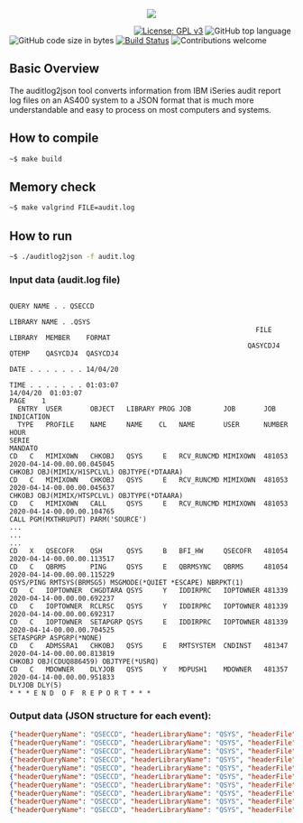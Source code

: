 <p align="center"><img src="https://github.com/JavierDominguezGomez/AS400_auditlog2json/blob/master/img/AS400_auditlog2json_logo.png"></p>

&nbsp;&nbsp;&nbsp;&nbsp;&nbsp;&nbsp;&nbsp;&nbsp;&nbsp;&nbsp;&nbsp;&nbsp;&nbsp;&nbsp;&nbsp;&nbsp;&nbsp;&nbsp;&nbsp;&nbsp;&nbsp;&nbsp;&nbsp;&nbsp;&nbsp;&nbsp;&nbsp;&nbsp;&nbsp;&nbsp;&nbsp;&nbsp;&nbsp;&nbsp;&nbsp;&nbsp;&nbsp;&nbsp;&nbsp;&nbsp;&nbsp;&nbsp;&nbsp;&nbsp;&nbsp;&nbsp;&nbsp;&nbsp;&nbsp;&nbsp;&nbsp;&nbsp;&nbsp;&nbsp;&nbsp;
[![License: GPL v3](https://img.shields.io/badge/License-GPLv3-brightgreen.svg)](https://www.gnu.org/licenses/gpl-3.0)
![GitHub top language](https://img.shields.io/github/languages/top/JavierDominguezGomez/AS400_auditlog2json)
![GitHub code size in bytes](https://img.shields.io/github/languages/code-size/JavierDominguezGomez/AS400_auditlog2json)
[![Build Status](https://travis-ci.org/JavierDominguezGomez/AS400_auditlog2json.svg?branch=master)](https://travis-ci.org/JavierDominguezGomez/AS400_auditlog2json)
![Contributions welcome](https://img.shields.io/badge/contributions-welcome-yellow.svg)

## Basic Overview

The auditlog2json tool converts information from IBM iSeries audit report log files on an AS400 system to a JSON format that is much more understandable and easy to process on most computers and systems.

## How to compile

```bash
~$ make build
```

## Memory check

```bash
~$ make valgrind FILE=audit.log
```

## How to run

```bash
~$ ./auditlog2json -f audit.log
```

### Input data (audit.log file)

```
                                                                           QUERY NAME . . QSECCD
                                                                            LIBRARY NAME . .QSYS
                                                             FILE      LIBRARY  MEMBER    FORMAT
                                                           QASYCDJ4  QTEMP    QASYCDJ4  QASYCDJ4
                                                                     DATE . . . . . . . 14/04/20
                                                                     TIME . . . . . . . 01:03:07
14/04/20  01:03:07                                                                     PAGE    1
  ENTRY  USER       OBJECT   LIBRARY PROG JOB        JOB       JOB    INDICATION
  TYPE   PROFILE    NAME     NAME    CL   NAME       USER      NUMBER HOUR
SERIE
MANDATO
CD   C   MIMIXOWN   CHKOBJ   QSYS     E   RCV_RUNCMD MIMIXOWN  481053 2020-04-14-00.00.00.045045
CHKOBJ OBJ(MIMIX/H1SPCLVL) OBJTYPE(*DTAARA)
CD   C   MIMIXOWN   CHKOBJ   QSYS     E   RCV_RUNCMD MIMIXOWN  481053 2020-04-14-00.00.00.045637
CHKOBJ OBJ(MIMIX/HTSPCLVL) OBJTYPE(*DTAARA)
CD   C   MIMIXOWN   CALL     QSYS     E   RCV_RUNCMD MIMIXOWN  481053 2020-04-14-00.00.00.104765
CALL PGM(MXTHRUPUT) PARM('SOURCE')
...
...
...
CD   X   QSECOFR    QSH      QSYS     B   BFI_HW     QSECOFR   481054 2020-04-14-00.00.00.113517
CD   C   QBRMS      PING     QSYS     E   QBRMSYNC   QBRMS     481054 2020-04-14-00.00.00.115229
QSYS/PING RMTSYS(BRMSG5) MSGMODE(*QUIET *ESCAPE) NBRPKT(1)
CD   C   IOPTOWNER  CHGDTARA QSYS     Y   IDDIRPRC   IOPTOWNER 481339 2020-04-14-00.00.00.692237
CD   C   IOPTOWNER  RCLRSC   QSYS     Y   IDDIRPRC   IOPTOWNER 481339 2020-04-14-00.00.00.692317
CD   C   IOPTOWNER  SETAPGRP QSYS     E   IDDIRPRC   IOPTOWNER 481339 2020-04-14-00.00.00.704525
SETASPGRP ASPGRP(*NONE)
CD   C   ADMSSRA1   CHKOBJ   QSYS     E   RMTSYSTEM  CNDINST   481347 2020-04-14-00.00.00.813819
CHKOBJ OBJ(CDUQ886459) OBJTYPE(*USRQ)
CD   C   MDOWNER    DLYJOB   QSYS     Y   MDPUSH1    MDOWNER   481357 2020-04-14-00.00.00.951833
DLYJOB DLY(5)
* * * E N D  O F  R E P O R T * * *
```

### Output data (JSON structure for each event):

```json
{"headerQueryName": "QSECCD", "headerLibraryName": "QSYS", "headerFile": "QASYCDJ4", "headerLibrary": "QTEMP", "headerMember": "QASYCDJ4", "headerFormat": "QASYCDJ4", "headerDate": "14/04/20", "headerTime": "01:03:07", "typeInput": "CD", "mode": "C", "userProfile": "MIMIXOWN", "objectName": "CHKOBJ", "libraryName": "QSYS", "progCL": "E", "jobName": "RCV_RUNCMD", "jobUser": "MIMIXOWN", "jobNumber": "481053", "dateTime": "2020-04-14-00.00.00.045045", "commandLine": " CHKOBJ OBJ(MIMIX/H1SPCLVL) OBJTYPE(*DTAARA)", "fileName": "audit.log", "serverName": "jdghost"}
{"headerQueryName": "QSECCD", "headerLibraryName": "QSYS", "headerFile": "QASYCDJ4", "headerLibrary": "QTEMP", "headerMember": "QASYCDJ4", "headerFormat": "QASYCDJ4", "headerDate": "14/04/20", "headerTime": "01:03:07", "typeInput": "CD", "mode": "C", "userProfile": "MIMIXOWN", "objectName": "CHKOBJ", "libraryName": "QSYS", "progCL": "E", "jobName": "RCV_RUNCMD", "jobUser": "MIMIXOWN", "jobNumber": "481053", "dateTime": "2020-04-14-00.00.00.045637", "commandLine": " CHKOBJ OBJ(MIMIX/HTSPCLVL) OBJTYPE(*DTAARA)", "fileName": "audit.log", "serverName": "jdghost"}
{"headerQueryName": "QSECCD", "headerLibraryName": "QSYS", "headerFile": "QASYCDJ4", "headerLibrary": "QTEMP", "headerMember": "QASYCDJ4", "headerFormat": "QASYCDJ4", "headerDate": "14/04/20", "headerTime": "01:03:07", "typeInput": "CD", "mode": "C", "userProfile": "MIMIXOWN", "objectName": "CALL", "libraryName": "QSYS", "progCL": "E", "jobName": "RCV_RUNCMD", "jobUser": "MIMIXOWN", "jobNumber": "481053", "dateTime": "2020-04-14-00.00.00.104765", "commandLine": " CALL PGM(MXTHRUPUT) PARM('SOURCE')", "fileName": "audit.log", "serverName": "jdghost"}
{"headerQueryName": "QSECCD", "headerLibraryName": "QSYS", "headerFile": "QASYCDJ4", "headerLibrary": "QTEMP", "headerMember": "QASYCDJ4", "headerFormat": "QASYCDJ4", "headerDate": "14/04/20", "headerTime": "01:03:07", "typeInput": "CD", "mode": "X", "userProfile": "QSECOFR", "objectName": "QSH", "libraryName": "QSYS", "progCL": "B", "jobName": "BFI_HW", "jobUser": "QSECOFR", "jobNumber": "481054", "dateTime": "2020-04-14-00.00.00.113517", "commandLine": "", "fileName": "audit.log", "serverName": "jdghost"}
{"headerQueryName": "QSECCD", "headerLibraryName": "QSYS", "headerFile": "QASYCDJ4", "headerLibrary": "QTEMP", "headerMember": "QASYCDJ4", "headerFormat": "QASYCDJ4", "headerDate": "14/04/20", "headerTime": "01:03:07", "typeInput": "CD", "mode": "C", "userProfile": "QBRMS", "objectName": "PING", "libraryName": "QSYS", "progCL": "E", "jobName": "QBRMSYNC", "jobUser": "QBRMS", "jobNumber": "481054", "dateTime": "2020-04-14-00.00.00.115229", "commandLine": " QSYS/PING RMTSYS(BRMSG5) MSGMODE(*QUIET *ESCAPE) NBRPKT(1)", "fileName": "audit.log", "serverName": "jdghost"}
{"headerQueryName": "QSECCD", "headerLibraryName": "QSYS", "headerFile": "QASYCDJ4", "headerLibrary": "QTEMP", "headerMember": "QASYCDJ4", "headerFormat": "QASYCDJ4", "headerDate": "14/04/20", "headerTime": "01:03:07", "typeInput": "CD", "mode": "C", "userProfile": "IOPTOWNER", "objectName": "CHGDTARA", "libraryName": "QSYS", "progCL": "Y", "jobName": "IDDIRPRC", "jobUser": "IOPTOWNER", "jobNumber": "481339", "dateTime": "2020-04-14-00.00.00.692237", "commandLine": "", "fileName": "audit.log", "serverName": "jdghost"}
{"headerQueryName": "QSECCD", "headerLibraryName": "QSYS", "headerFile": "QASYCDJ4", "headerLibrary": "QTEMP", "headerMember": "QASYCDJ4", "headerFormat": "QASYCDJ4", "headerDate": "14/04/20", "headerTime": "01:03:07", "typeInput": "CD", "mode": "C", "userProfile": "IOPTOWNER", "objectName": "RCLRSC", "libraryName": "QSYS", "progCL": "Y", "jobName": "IDDIRPRC", "jobUser": "IOPTOWNER", "jobNumber": "481339", "dateTime": "2020-04-14-00.00.00.692317", "commandLine": "", "fileName": "audit.log", "serverName": "jdghost"}
{"headerQueryName": "QSECCD", "headerLibraryName": "QSYS", "headerFile": "QASYCDJ4", "headerLibrary": "QTEMP", "headerMember": "QASYCDJ4", "headerFormat": "QASYCDJ4", "headerDate": "14/04/20", "headerTime": "01:03:07", "typeInput": "CD", "mode": "C", "userProfile": "IOPTOWNER", "objectName": "SETAPGRP", "libraryName": "QSYS", "progCL": "E", "jobName": "IDDIRPRC", "jobUser": "IOPTOWNER", "jobNumber": "481339", "dateTime": "2020-04-14-00.00.00.704525", "commandLine": " SETASPGRP ASPGRP(*NONE)", "fileName": "audit.log", "serverName": "jdghost"}
{"headerQueryName": "QSECCD", "headerLibraryName": "QSYS", "headerFile": "QASYCDJ4", "headerLibrary": "QTEMP", "headerMember": "QASYCDJ4", "headerFormat": "QASYCDJ4", "headerDate": "14/04/20", "headerTime": "01:03:07", "typeInput": "CD", "mode": "C", "userProfile": "ADMSSRA1", "objectName": "CHKOBJ", "libraryName": "QSYS", "progCL": "E", "jobName": "RMTSYSTEM", "jobUser": "CNDINST", "jobNumber": "886460", "dateTime": "2020-10-28-23.59.57.624928", "commandLine": " CHKOBJ OBJ(CDUQ886459) OBJTYPE(*USRQ)", "fileName": "audit.log", "serverName": "jdghost"}
{"headerQueryName": "QSECCD", "headerLibraryName": "QSYS", "headerFile": "QASYCDJ4", "headerLibrary": "QTEMP", "headerMember": "QASYCDJ4", "headerFormat": "QASYCDJ4", "headerDate": "14/04/20", "headerTime": "01:03:07", "typeInput": "CD", "mode": "C", "userProfile": "MDOWNER", "objectName": "DLYJOB", "libraryName": "QSYS", "progCL": "Y", "jobName": "MDPUSH1", "jobUser": "MDOWNER", "jobNumber": "674561", "dateTime": "2020-10-28-23.59.59.052944", "commandLine": " DLYJOB DLY(5)", "fileName": "audit.log", "serverName": "jdghost"}
```
